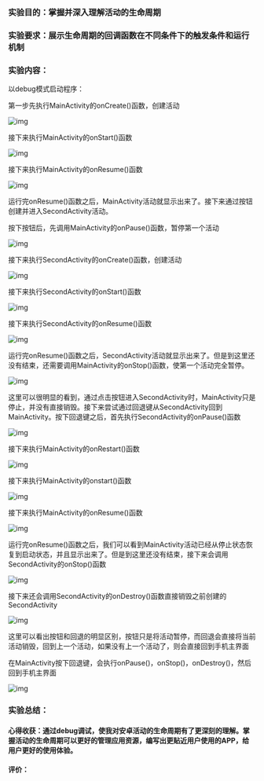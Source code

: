 ### 实验目的：掌握并深入理解活动的生命周期

### 实验要求：展示生命周期的回调函数在不同条件下的触发条件和运行机制

### 实验内容：

以debug模式启动程序：

第一步先执行MainActivity的onCreate()函数，创建活动

![img](work_1.assets/clip_image002-1601440913404.jpg)

接下来执行MainActivity的onStart()函数

![img](work_1.assets/clip_image004-1601440913404.jpg)

 

接下来执行MainActivity的onResume()函数

![img](work_1.assets/clip_image006-1601440913404.jpg)

运行完onResume()函数之后，MainActivity活动就显示出来了。接下来通过按钮创建并进入SecondActivity活动。

按下按钮后，先调用MainActivity的onPause()函数，暂停第一个活动

![img](work_1.assets/clip_image008-1601440913404.jpg)

接下来执行SecondActivity的onCreate()函数，创建活动

![img](work_1.assets/clip_image010-1601440913404.jpg)

接下来执行SecondActivity的onStart()函数

![img](work_1.assets/clip_image012-1601440913404.jpg)

 

 

接下来执行SecondActivity的onResume()函数

![img](work_1.assets/clip_image014-1601440913404.jpg)

运行完onResume()函数之后，SecondActivity活动就显示出来了。但是到这里还没有结束，还需要调用MainActivity的onStop()函数，使第一个活动完全暂停。

![img](work_1.assets/clip_image016-1601440913404.jpg)

这里可以很明显的看到，通过点击按钮进入SecondActivity时，MainActivity只是停止，并没有直接销毁。接下来尝试通过回退键从SecondActivity回到MainActivity。按下回退键之后，首先执行SecondActivity的onPause()函数

![img](work_1.assets/clip_image018-1601440913404.jpg)

接下来执行MainActivity的onRestart()函数

![img](work_1.assets/clip_image020-1601440913405.jpg)

接下来执行MainActivity的onstart()函数

![img](work_1.assets/clip_image022-1601440913405.jpg)

接下来执行MainActivity的onResume()函数

![img](work_1.assets/clip_image024-1601440913405.jpg)

运行完onResume()函数之后，我们可以看到MainActivity活动已经从停止状态恢复到启动状态，并且显示出来了。但是到这里还没有结束，接下来会调用SecondActivity的onStop()函数

![img](work_1.assets/clip_image026-1601440913405.jpg)

接下来还会调用SecondActivity的onDestroy()函数直接销毁之前创建的SecondActivity

![img](work_1.assets/clip_image028-1601440913405.jpg)

 

这里可以看出按钮和回退的明显区别，按钮只是将活动暂停，而回退会直接将当前活动销毁，回到上一个活动，如果没有上一个活动了，则会直接回到手机主界面

在MainActivity按下回退键，会执行onPause()，onStop()，onDestroy()，然后回到手机主界面

![img](work_1.assets/clip_image030-1601440913405.jpg)

### 实验总结：

#### 心得收获：通过debug调试，使我对安卓活动的生命周期有了更深刻的理解。掌握活动的生命周期可以更好的管理应用资源，编写出更贴近用户使用的APP，给用户更好的使用体验。

#### 评价：

